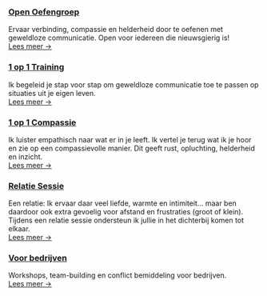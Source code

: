 <!--
### [Ontdek de kracht van compassie](/aanbod/cursus)

Leer in 6 avonden hoe je met behulp van geweldloze communicatie meer warmte, verbinding en kracht in je leven kunt brengen. <br/>[Lees meer &rarr;](/aanbod/cursus)
-->

### [Open Oefengroep](/aanbod/oefengroep)

Ervaar verbinding, compassie en helderheid door te oefenen met geweldloze communicatie. Open voor iedereen die nieuwsgierig is!  <br/>[Lees meer &rarr;](/aanbod/oefengroep)

### [1 op 1 Training](/aanbod/1-op-1-training)

Ik begeleid je stap voor stap om geweldloze communicatie
toe te passen op situaties uit je eigen leven. <br/>[Lees meer &rarr;](/aanbod/1-op-1-training)

### [1 op 1 Compassie](/aanbod/1-op-1-compassie)

Ik luister empathisch naar wat er in je leeft. Ik vertel je terug wat ik je hoor en zie op een compassievolle manier. Dit geeft rust, opluchting, helderheid en inzicht. <br/>[Lees meer &rarr;](/aanbod/1-op-1-compassie)

### [Relatie Sessie](/aanbod/relatie-sessie)

Een relatie: Ik ervaar daar veel liefde, warmte en intimiteit... maar ben daardoor ook extra gevoelig voor afstand en frustraties (groot of klein). Tijdens een relatie sessie ondersteun ik jullie in het  dichterbij komen tot elkaar. <br/>[Lees meer &rarr;](/aanbod/relatie-sessie)

### [Voor bedrijven](/aanbod/voor-bedrijven)

Workshops, team-building en conflict bemiddeling voor bedrijven. <br/>[Lees meer &rarr;](/aanbod/voor-bedrijven)

